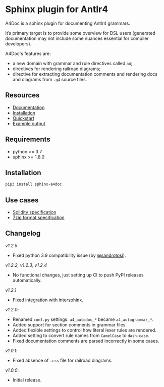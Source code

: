 # Sphinx plugin for Antlr4

A4Doc is a sphinx plugin for documenting Antlr4 grammars.

It’s primary target is to provide some overview for DSL users
(generated documentation may not include some nuances essential
for compiler developers).

A4Doc's features are:

- a new domain with grammar and rule directives called ``a4``;
- directives for rendering railroad diagrams;
- directive for extracting documentation comments and rendering docs and
  diagrams from `.g4` source files.

<!--- cut --->

## Resources

- [Documentation](https://taminomara.github.io/sphinx-a4doc/)
- [Installation](https://taminomara.github.io/sphinx-a4doc/#installation)
- [Quickstart](https://taminomara.github.io/sphinx-a4doc/#quickstart)
- [Example output](https://taminomara.github.io/sphinx-a4doc/#example-output)

## Requirements

- python >= 3.7
- sphinx >= 1.8.0

## Installation

```sh
pip3 install sphinx-a4doc
```

## Use cases

- [Solidity specification](https://docs.soliditylang.org/en/latest/grammar.html)
- [7zip format specification](https://py7zr.readthedocs.io/en/latest/archive_format.html)

## Changelog

*v1.2.5*

- Fixed python 3.9 compatibility issue (by [@sandrotosi](https://github.com/sandrotosi)).

*v1.2.2, v1.2.3, v1.2.4*

- No functional changes, just setting up CI to push PyPI releases automatically.

*v1.2.1*

- Fixed integration with intersphinx.

*v1.2.0*:

- Renamed `conf.py` settings: `a4_autodoc_*` became `a4_autogrammar_*`.
- Added support for section comments in grammar files.
- Added flexible settings to control how literal lexer rules are rendered.
- Added setting to convert rule names from ``CamelCase`` to ``dash-case``.
- Fixed documentation comments are parsed incorrectly in some cases.

*v1.0.1*:

- Fixed absence of `.css` file for railroad diagrams.

*v1.0.0*:

- Initial release.
